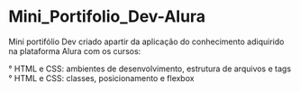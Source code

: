 # Mini_Portifolio_Dev-Alura


Mini portifólio Dev criado apartir da aplicação do conhecimento adiquirido na plataforma Alura com os cursos:

° HTML e CSS: ambientes de desenvolvimento, estrutura de arquivos e tags
</br>
° HTML e CSS: classes, posicionamento e flexbox
